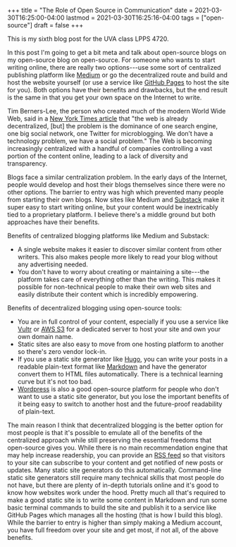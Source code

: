 +++
title = "The Role of Open Source in Communication"
date = 2021-03-30T16:25:00-04:00
lastmod = 2021-03-30T16:25:16-04:00
tags = ["open-source"]
draft = false
+++

This is my sixth blog post for the UVA class LPPS 4720.

In this post I'm going to get a bit meta and talk about open-source blogs on my open-source blog on open-source. For someone who wants to start writing online, there are really two options---use some sort of centralized publishing platform like [Medium](https://medium.com/) or go the decentralized route and build and host the website yourself (or use a service like [GitHub Pages](https://pages.github.com/) to host the site for you). Both options have their benefits and drawbacks, but the end result is the same in that you get your own space on the Internet to write.

Tim Berners-Lee, the person who created much of the modern World Wide Web, said in a [New York Times article](https://www.nytimes.com/2016/06/08/technology/the-webs-creator-looks-to-reinvent-it.html?ref=todayspaper&%5Fr=0) that "the web is already decentralized, [but] the problem is the dominance of one search engine, one big social network, one Twitter for microblogging. We don’t have a technology problem, we have a social problem." The Web is becoming increasingly centralized with a handful of companies controlling a vast portion of the content online, leading to a lack of diversity and transparency.

Blogs face a similar centralization problem. In the early days of the Internet, people would develop and host their blogs themselves since there were no other options. The barrier to entry was high which prevented many people from starting their own blogs. Now sites like Medium and [Substack](https://substack.com/) make it super easy to start writing online, but your content would be inextricably tied to a proprietary platform. I believe there's a middle ground but both approaches have their benefits.

Benefits of centralized blogging platforms like Medium and Substack:

-   A single website makes it easier to discover similar content from other writers. This also makes people more likely to read your blog without any advertising needed.
-   You don't have to worry about creating or maintaining a site---the platform takes care of everything other than the writing. This makes it possible for non-technical people to make their own web sites and easily distribute their content which is incredibly empowering.

Benefits of decentralized blogging using open-source tools:

-   You are in full control of your content, especially if you use a service like [Vultr](https://www.vultr.com/) or [AWS S3](https://docs.aws.amazon.com/AmazonS3/latest/userguide/WebsiteHosting.html) for a dedicated server to host your site and own your own domain name.
-   Static sites are also easy to move from one hosting platform to another so there's zero vendor lock-in.
-   If you use a static site generator like [Hugo](https://gohugo.io/), you can write your posts in a readable plain-text format like [Markdown](https://www.markdownguide.org/) and have the generator convert them to HTML files automatically. There is a technical learning curve but it's not too bad.
-   [Wordpress](https://wordpress.com/) is also a good open-source platform for people who don't want to use a static site generator, but you lose the important benefits of it being easy to switch to another host and the future-proof readability of plain-text.

The main reason I think that decentralized blogging is the better option for most people is that it's possible to emulate all of the benefits of the centralized approach while still preserving the essential freedoms that open-source gives you. While there is no main recommendation engine that may help increase readership, you can provide an [RSS feed](https://www.govinfo.gov/feeds) so that visitors to your site can subscribe to your content and get notified of new posts or updates. Many static site generators do this automatically. Command-line static site generators still require many technical skills that most people do not have, but there are plenty of in-depth tutorials online and it's good to know how websites work under the hood. Pretty much all that's required to make a good static site is to write some content in Markdown and run some basic terminal commands to build the site and publish it to a service like GitHub Pages which manages all the hosting (that is how I build this blog). While the barrier to entry is higher than simply making a Medium account, you have full freedom over your site and get most, if not all, of the above benefits.
